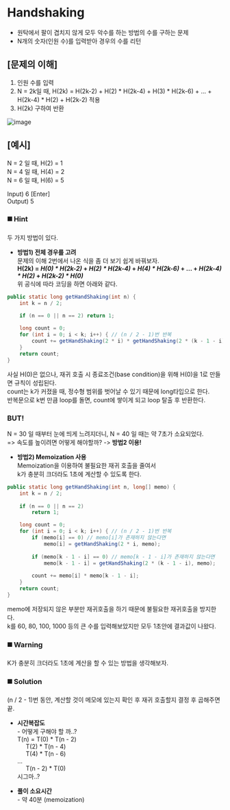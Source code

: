 # Handshaking  
* 원탁에서 팔이 겹치지 않게 모두 악수를 하는 방법의 수를 구하는 문제  
* N개의 숫자(인원 수)를 입력받아 경우의 수를 리턴  

## [문제의 이해]  
1. 인원 수를 입력  
1. N = 2k일 때, H(2k) = H(2k-2) + H(2) \* H(2k-4) + H(3) \* H(2k-6) + ... + H(2k-4) \* H(2) + H(2k-2) 적용  
1. H(2k) 구하여 반환    

![image](https://user-images.githubusercontent.com/50273050/67615771-5e2f5600-f80b-11e9-903c-4bb6a2c8741f.png)  

## [예시]  
N = 2 일 때, H(2) = 1  
N = 4 일 때, H(4) = 2  
N = 6 일 때, H(6) = 5  

Input) 6 [Enter]  
Output) 5  

### ◼️ **Hint**  
두 가지 방법이 있다.  

* **방법1) 전체 경우를 고려**  
문제의 이해 2번에서 나온 식을 좀 더 보기 쉽게 바꿔보자.   
**H(2k) = _H(0) \* H(2k-2)_ + _H(2) \* H(2k-4)_ + _H(4) \* H(2k-6)_ + ... + _H(2k-4) \* H(2)_ + _H(2k-2) \* H(0)_**  
위 공식에 따라 코딩을 하면 아래와 같다.  
```java
public static long getHandShaking(int n) { 
	int k = n / 2;  
		
	if (n == 0 || n == 2) return 1;  

	long count = 0;  
	for (int i = 0; i < k; i++) { // (n / 2 - 1)번 반복  
		count += getHandShaking(2 * i) * getHandShaking(2 * (k - 1 - i)); // 재귀 호출
	}  
	return count;  
} 
```  
사실 H(0)은 없으나, 재귀 호출 시 종료조건(base condition)을 위해 H(0)을 1로 만들면 규칙이 성립된다.  
count는 k가 커졌을 때, 정수형 범위를 벗어날 수 있기 때문에 long타입으로 한다.  
반복문으로 k번 만큼 loop를 돌면, count에 쌓이게 되고 loop 탈출 후 반환한다.  
### BUT!  
N = 30 일 때부터 눈에 띄게 느려지더니, N = 40 일 때는 약 7초가 소요되었다.  
=> 속도를 높이려면 어떻게 해야할까? -> **방법2 이용!**  

* **방법2) Memoization 사용**  
Memoization을 이용하여 불필요한 재귀 호출을 줄여서  
k가 충분히 크더라도 1초에 계산할 수 있도록 한다.  

```java
public static long getHandShaking(int n, long[] memo) {
	int k = n / 2;
		
	if (n == 0 || n == 2) 
		return 1;

	long count = 0;
	for (int i = 0; i < k; i++) { // (n / 2 - 1)번 반복
		if (memo[i] == 0) // memo[i]가 존재하지 않는다면
			memo[i] = getHandShaking(2 * i, memo);
			
		if (memo[k - 1 - i] == 0) // memo[k - 1 - i]가 존재하지 않는다면
			memo[k - 1 - i] = getHandShaking(2 * (k - 1 - i), memo);
			
		count += memo[i] * memo[k - 1 - i]; 
	}
	return count; 
}
```
memo에 저장되지 않은 부분만 재귀호출을 하기 때문에 불필요한 재귀호출을 방지한다.  
k를 60, 80, 100, 1000 등의 큰 수를 입력해보았지만 모두 1초안에 결과값이 나왔다.

### ◼️ **Warning**  
K가 충분히 크더라도 1초에 계산을 할 수 있는 방법을 생각해보자.    

### ◼️ **Solution** 
(n / 2 - 1)번 동안, 계산할 것이 메모에 있는지 확인 후 재귀 호출할지 결정 후 곱해주면 끝.  

* **시간복잡도**  
\- 어떻게 구해야 할 까..?  
T(n) = T(0) * T(n - 2)  
&nbsp;&nbsp;&nbsp;&nbsp; T(2) * T(n - 4)  
&nbsp;&nbsp;&nbsp;&nbsp; T(4) * T(n - 6)  
...  
&nbsp;&nbsp;&nbsp;&nbsp; T(n - 2) * T(0)  
시그마..?

* **풀이 소요시간**  
\- 약 40분 (memoization)  
